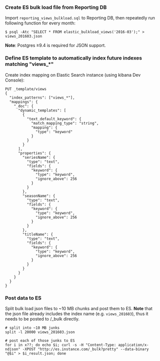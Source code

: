 ### Create ES bulk load file from Reporting DB
Import `reporting_views_bulkload.sql` to Reporting DB, then repeatedly run following function for every month:
```
$ psql -Atc "SELECT * FROM elastic_bulkload_views('2016-03');" > views_201603.json
```
**Note**: Postgres &ge;9.4 is required for JSON support.

### Define ES template to automatically index future indexes matching "views_*"
Create index mapping on Elastic Search instance (using kibana Dev Console):
```
PUT _template/views
{
  "index_patterns": ["views_*"],
  "mappings": {
    "_doc": {
      "dynamic_templates": [
        {
          "text_default_keyword": {
            "match_mapping_type": "string",
            "mapping": {
              "type": "keyword"
            }
          }
        }
      ],
      "properties": {
        "seriesName": {
          "type": "text",
          "fields": {
            "keyword": {
              "type": "keyword",
              "ignore_above": 256
            }
          }
        },
        "seasonName": {
          "type": "text",
          "fields": {
            "keyword": {
              "type": "keyword",
              "ignore_above": 256
            }
          }
        },
        "titleName": {
          "type": "text",
          "fields": {
            "keyword": {
              "type": "keyword",
              "ignore_above": 256
            }
          }
        }
      }
    }
  }
}
```

### Post data to ES
Split bulk load json files to ~10 MB chunks and post them to ES.
**Note** that the json file already includes the index name (e.g. `views_201603`), thus it needs to be posted to /_bulk directly.

```
# split into ~10 MB junks
split -l 20000 views_201603.json

# post each of those junks to ES
for i in x??; do echo $i; curl -s -H "Content-Type: application/x-ndjson" -XPOST "http://es.instance.com/_bulk?pretty" --data-binary "@$i" > $i_result.json; done
```